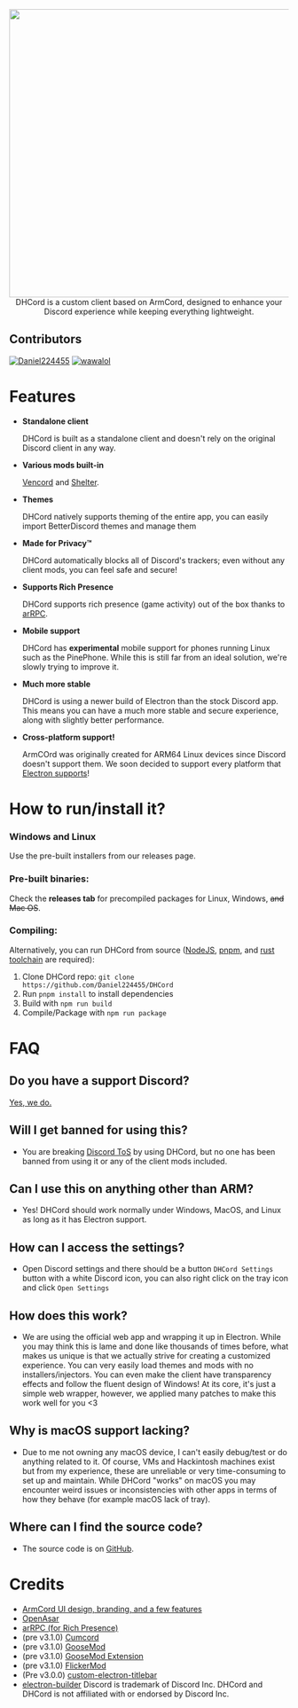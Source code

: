 
<div align="center">
<img src="http://denishatingclub.eu/images/img69.jpg" width="520">
 <br>DHCord is a custom client based on ArmCord, designed to enhance your Discord experience while keeping everything lightweight. 
</div>

## Contributors
[<img alt="Daniel224455" src="https://images.weserv.nl/?url=https://avatars.githubusercontent.com/u/90069111?v=4&w=45&fit=cover&mask=circle&maxage=7d" />](https://github.com/Daniel224455)
[<img alt="wawalol" src="https://images.weserv.nl/?url=https://avatars.githubusercontent.com/u/126290309?v=4&w=45&fit=cover&mask=circle&maxage=7d" />](https://github.com/wawaloll)

# Features

- **Standalone client** 

   DHCord is built as a standalone client and doesn't rely on the original Discord client in any way.

- **Various mods built-in**
 
   [Vencord](https://github.com/Vendicated/Vencord) and [Shelter](https://github.com/uwu/shelter).

- **Themes**

   DHCord natively supports theming of the entire app, you can easily import BetterDiscord themes and manage them

- **Made for Privacy™**

   DHCord automatically blocks all of Discord's trackers; even without any client mods, you can feel safe and secure!

- **Supports Rich Presence**

   DHCord supports rich presence (game activity) out of the box thanks to [arRPC](https://arrpc.openasar.dev).
   
- **Mobile support**

   DHCord has **experimental** mobile support for phones running Linux such as the PinePhone. While this is still far from an ideal solution, we're slowly trying to improve it.

- **Much more stable**

   DHCord is using a newer build of Electron than the stock Discord app. This means you can have a much more stable and secure experience, along with slightly better performance.


- **Cross-platform support!**

   ArmCOrd was originally created for ARM64 Linux devices since Discord doesn't support them. We soon decided to support every platform that [Electron supports](https://github.com/electron/electron#platform-support)!
  
# How to run/install it?

### Windows and Linux
Use the pre-built installers from our releases page.


### Pre-built binaries:
 Check the **releases tab** for precompiled packages for Linux, Windows, <s>and Mac OS</s>.  

### Compiling:
 Alternatively, you can run DHCord from source ([NodeJS](https://nodejs.dev), [pnpm](https://pnpm.io/installation#using-npm), and [rust toolchain](https://www.rust-lang.org/tools/install) are required):    
 1. Clone DHCord repo: `git clone https://github.com/Daniel224455/DHCord`    
 2. Run `pnpm install` to install dependencies   
 3. Build with `npm run build`   
 4. Compile/Package with `npm run package`    


# FAQ
## Do you have a support Discord?

[Yes, we do.](https://discord.gg/jNYKGYfQ)

## Will I get banned for using this?   
- You are breaking [Discord ToS](https://discord.com/terms#software-in-discord%E2%80%99s-services) by using DHCord, but no one has been banned from using it or any of the client mods included.

## Can I use this on anything other than ARM?
- Yes! DHCord should work normally under Windows, MacOS, and Linux as long as it has Electron support.  

## How can I access the settings?
- Open Discord settings and there should be a button `DHCord Settings` button with a white Discord icon, you can also right click on the tray icon and click `Open Settings`

## How does this work?   
- We are using the official web app and wrapping it up in Electron. While you may think this is lame and done like thousands of times before, what makes us unique is that we actually strive for creating a customized experience. You can very easily load themes and mods with no installers/injectors. You can even make the client have transparency effects and follow the fluent design of Windows! At its core, it's just a simple web wrapper, however, we applied many patches to make this work well for you <3

## Why is macOS support lacking?
- Due to me not owning any macOS device, I can't easily debug/test or do anything related to it. Of course, VMs and Hackintosh machines exist but from my experience, these are unreliable or very time-consuming to set up and maintain. While DHCord "works" on macOS you may encounter weird issues or inconsistencies with other apps in terms of how they behave (for example macOS lack of tray).

## Where can I find the source code?
- The source code is on [GitHub](https://github.com/Daniel224455/DHCord).


# Credits
- [ArmCord UI design, branding, and a few features](https://github.com/kckarnige)
- [OpenAsar](https://github.com/GooseMod/OpenAsar)
- [arRPC (for Rich Presence)](https://github.com/OpenAsar/arrpc)
- (pre v3.1.0) [Cumcord](https://github.com/Cumcord/Cumcord)
- (pre v3.1.0) [GooseMod](https://github.com/GooseMod/GooseMod)
- (pre v3.1.0) [GooseMod Extension](https://github.com/GooseMod/extension)
- (pre v3.1.0) [FlickerMod](https://github.com/FlickerMod)
- (Pre v3.0.0) [custom-electron-titlebar](https://github.com/AlexTorresSk/custom-electron-titlebar)
- [electron-builder](https://electron.build)
Discord is trademark of Discord Inc. DHCord and DHCord is not affiliated with or endorsed by Discord Inc. 


